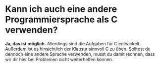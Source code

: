 # Kann ich auch eine andere Programmiersprache als C verwenden?

**Ja, das ist möglich.** Allerdings sind die Aufgaben für C entwickelt. Außerdem ist es hinsichtlich der Klausur
sinnvoll C zu üben. Solltest du dennoch eine andere Sprache verwenden, musst du damit rechnen, dass wir dir hier bei
Problemen nicht weiterhelfen können.
